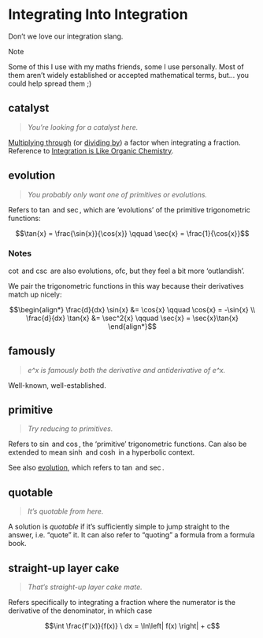 # Integrating Into Integration
<!-- #SQUARK live! feat! opin! devx!
| dest = guides/integrals/int-int
| capt = Glossary of the integration homies
| index = guides / integrals
-->

Don’t we love our integration slang.

> [!Note]
> Some of this I use with my maths friends, some I use personally. Most of them aren’t widely established or accepted mathematical terms, but... you could help spread them ;)


## catalyst

> *You’re looking for a catalyst here.*

[Multiplying through](strategies/multiply.md) (or [dividing by](strategies/divide.md)) a factor when integrating a fraction. Reference to [Integration is Like Organic Chemistry](chem.md).


## evolution

> *You probably only want one of primitives or evolutions.*

Refers to $\tan$ and $\sec$, which are ‘evolutions’ of the primitive trigonometric functions:

```math
\tan{x} = \frac{\sin{x}}{\cos{x}} \qquad \sec{x} = \frac{1}{\cos{x}}
```

### Notes
$\cot$ and $\csc$ are also evolutions, ofc, but they feel a bit more ‘outlandish’.

We pair the trigonometric functions in this way because their derivatives match up nicely:

```math
\begin{align*}
  \frac{d}{dx} \sin{x} &= \cos{x} \qquad \cos{x} = -\sin{x}
  \\ \frac{d}{dx} \tan{x} &= \sec^2{x} \qquad \sec{x} = \sec{x}\tan{x}
\end{align*}
```


## famously

> *e^x is famously both the derivative and antiderivative of e^x.*

Well-known, well-established.


## primitive

> *Try reducing to primitives.*

Refers to $\sin$ and $\cos$, the ‘primitive’ trigonometric functions. Can also be extended to mean $\sinh$ and $\cosh$ in a hyperbolic context.

See also [evolution](#evolution), which refers to $\tan$ and $\sec$.


## quotable

> *It’s quotable from here.*

A solution is *quotable* if it’s sufficiently simple to jump straight to the answer, i.e. “quote” it. It can also refer to “quoting” a formula from a formula book.


## straight-up layer cake

> *That’s straight-up layer cake mate.*

Refers specifically to integrating a fraction where the numerator is the derivative of the denominator, in which case

```math
\int \frac{f'(x)}{f(x)} \ dx = \ln\left| f(x) \right| + c
```
